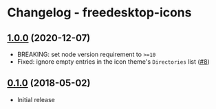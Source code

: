 Changelog - freedesktop-icons
===

## [1.0.0](https://github.com/bastimeyer/freedesktop-icons/releases/tag/1.0.0) (2020-12-07)

- BREAKING: set node version requirement to `>=10`
- Fixed: ignore empty entries in the icon theme's `Directories` list ([#8](https://github.com/bastimeyer/freedesktop-icons/pull/8))

## [0.1.0](https://github.com/bastimeyer/freedesktop-icons/releases/tag/0.1.0) (2018-05-02)

- Initial release
